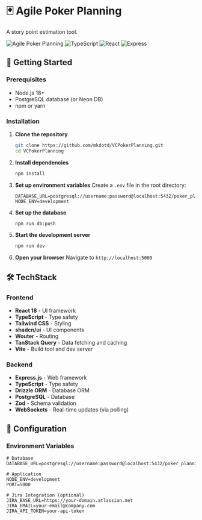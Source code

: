 # 🃏 Agile Poker Planning

A story point estimation tool.

![Agile Poker Planning](https://img.shields.io/badge/Status-Active-green.svg)
![TypeScript](https://img.shields.io/badge/TypeScript-007ACC?logo=typescript&logoColor=white)
![React](https://img.shields.io/badge/React-61DAFB?logo=react&logoColor=black)
![Express](https://img.shields.io/badge/Express-000000?logo=express&logoColor=white)


## 🚀 Getting Started

### Prerequisites
- Node.js 18+ 
- PostgreSQL database (or Neon DB)
- npm or yarn

### Installation

1. **Clone the repository**
   ```bash
   git clone https://github.com/mkdotd/VCPokerPlanning.git
   cd VCPokerPlanning
   ```

2. **Install dependencies**
   ```bash
   npm install
   ```

3. **Set up environment variables**
   Create a `.env` file in the root directory:
   ```env
   DATABASE_URL=postgresql://username:password@localhost:5432/poker_planning
   NODE_ENV=development
   ```

4. **Set up the database**
   ```bash
   npm run db:push
   ```

5. **Start the development server**
   ```bash
   npm run dev
   ```

6. **Open your browser**
   Navigate to `http://localhost:5000`


## 🛠️ TechStack

### Frontend
- **React 18** - UI framework
- **TypeScript** - Type safety
- **Tailwind CSS** - Styling
- **shadcn/ui** - UI components
- **Wouter** - Routing
- **TanStack Query** - Data fetching and caching
- **Vite** - Build tool and dev server

### Backend
- **Express.js** - Web framework
- **TypeScript** - Type safety
- **Drizzle ORM** - Database ORM
- **PostgreSQL** - Database
- **Zod** - Schema validation
- **WebSockets** - Real-time updates (via polling)


## 🔧 Configuration

### Environment Variables
```env
# Database
DATABASE_URL=postgresql://username:password@localhost:5432/poker_planning

# Application
NODE_ENV=development
PORT=5000

# Jira Integration (optional)
JIRA_BASE_URL=https://your-domain.atlassian.net
JIRA_EMAIL=your-email@company.com
JIRA_API_TOKEN=your-api-token
```
